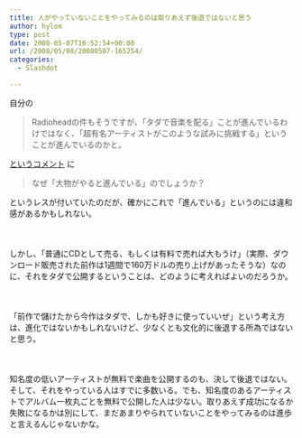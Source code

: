 ```yaml
---
title: 人がやっていないことをやってみるのは取りあえず後退ではないと思う
author: hylom
type: post
date: 2008-05-07T16:52:54+00:00
url: /2008/05/08/20080507-165254/
categories:
  - Slashdot

---
```

自分の

> <div>
>   Radioheadの件もそうですが、「タダで音楽を配る」ことが進んでいるわけではなく、「超有名アーティストがこのような試みに挑戦する」ということが進んでいるのかと。
> </div>

   [というコメント][1] に </br>

> <div>
>   なぜ「大物がやると進んでいる」のでしょうか？
> </div>

というレスが付いていたのだが、確かにこれで「進んでいる」というのには違和感があるかもしれない。 </br>    
</br>     
しかし、「普通にCDとして売る、もしくは有料で売れば大もうけ」（実際、ダウンロード販売された前作は1週間で160万ドルの売り上げがあったそうな）なのに、それをタダで公開するということは、どのように考えればよいのだろうか。 </br>    
</br>     
「前作で儲けたから今作はタダで、しかも好きに使っていいぜ」という考え方は、進化ではないかもしれないけど、少なくとも文化的に後退する所為ではないと思う。 </br>    
</br>     
知名度の低いアーティストが無料で楽曲を公開するのも、決して後退ではない。そして、それをやっている人はすでに多数いる。でも、知名度のあるアーティストでアルバム一枚丸ごとを無料で公開した人は少ない。取りあえず成功になるか失敗になるかは別にして、まだあまりやられていないことをやってみるのは進歩と言えるんじゃないかな。 </br>    
</br>    
</br>

 [1]: http://slashdot.jp/yro/comments.pl?sid=400622&cid=1340524
